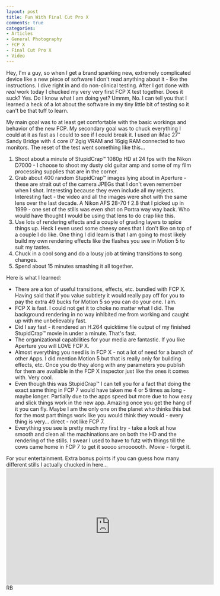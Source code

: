 ```yaml
---
layout: post
title: Fun With Final Cut Pro X
comments: true
categories:
- Articles
- General Photography
- FCP X
- Final Cut Pro X
- Video
---
```

Hey, I'm a guy, so when I get a brand spanking new, extremely complicated device like a new piece of software I don't read anything about it - like the instructions. I dive right in and do non-clinical testing. After I got done with <em>real</em> work today I chucked my very very first FCP X test together. Does it suck? Yes. Do I know what I am doing yet? Ummm, No. I can tell you that I learned a heck of a lot about the software in my tiny little bit of testing so it can't be that tuff to learn.

My main goal was to at least get comfortable with the basic workings and behavior of the new FCP. My secondary goal was to chuck everything I could at it as fast as I could to see if I could break it. I used an iMac 27" Sandy Bridge with 4 core i7 2gig VRAM and 16gig RAM connected to two monitors. The reset of the test went something like this...
<ol>
	<li>Shoot about a minute of StupidCrap™ 1080p HD at 24 fps with the Nikon D7000 - I choose to shoot my dusty old guitar amp and some of my film processing supplies that are in the corner.</li>
	<li>Grab about 400 random StupidCrap™ images lying about in Aperture - these are strait out of the camera JPEGs that I don't even remember when I shot. Interesting because they even include all my rejects. Interesting fact - the video and all the images were shot with the same lens over the last decade. A Nikon AFS 28-70 f 2.8 that I picked up in 1999 - one set of the stills was even shot on Portra way way back. Who would have thought I would be using that lens to do crap like this.</li>
	<li>Use lots of rendering effects and a couple of grading layers to spice things up. Heck I even used some cheesy ones that I don't like on top of a couple I do like. One thing I did learn is that I am going to most likely build my own rendering effects like the flashes you see in Motion 5 to suit my tastes.</li>
	<li>Chuck in a cool song and do a lousy job at timing transitions to song changes.</li>
	<li>Spend about 15 minutes smashing it all together.</li>
</ol>
Here is what I learned:
<ul>
	<li>There are a ton of useful transitions, effects, etc. bundled with FCP X. Having said that if you value subtlety it would really pay off for you to pay the extra 49 bucks for Motion 5 so you can do your one. I am.</li>
	<li>FCP X is fast. I could not get it to choke no matter what I did. The background rendering in no way inhibited me from working and caught up with me unbelievably fast.</li>
	<li>Did I say fast - it rendered an H.264 quicktime file output of my finished StupidCrap™ movie in under a minute. That's fast.</li>
	<li>The organizational capabilities for your media are fantastic. If you like Aperture you will LOVE FCP X.</li>
	<li>Almost everything you need is in FCP X - not a lot of need for a bunch of other Apps. I did mention Motion 5 but that is really only for building effects, etc. Once you do they along with any parameters you publish for them are available in the FCP X inspector just like the ones it comes with. Very cool.</li>
	<li>Even though this was StupidCrap™ I can tell you for a fact that doing the exact same thing in FCP 7 would have taken me 4 or 5 times as long - maybe longer. Partially due to the apps speed but more due to how easy and slick things work in the new app. Amazing once you get the hang of it you can fly. Maybe I am the only one on the planet who thinks this but for the most part things work like you would think they would - every thing is very... direct - not like FCP 7.</li>
	<li>Everything you see is pretty much my first try - take a look at how smooth and clean all the machinations are on both the HD and the rendering of the stills. I swear I used to have to futz with things till the cows came home in FCP 7 to get it soooo smoooooth. iMovie - forget it.</li>
</ul>
For your entertainment. Extra bonus points if you can guess how many different stills I actually chucked in here...
<iframe width="560" height="315" src="http://www.youtube.com/embed/F-PU5Coojds" frameborder="0" allowfullscreen></iframe>
RB